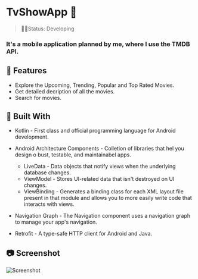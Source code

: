 <h1>TvShowApp  🎥</h1>

> 👨‍💻Status: Developing

### It's a mobile application planned by me, where I use the TMDB API.

## 🚀 Features 

+ Explore the Upcoming, Trending, Popular and Top Rated Movies.
+ Get detailed decription of all the movies.
+ Search for movies.

## 🧰 Built With 

* Kotlin - First class and official programming language for Android development.
* Android Architecture Components - Colletion of libraries that hel you design o bust, testable, and maintainabel apps.
  * LiveData -  Data objects that notify views when the underlying database changes.
  * ViewModel - Stores UI-related data that isn't destroyed on UI changes.
  * ViewBinding - Generates a binding class for each XML layout file present in that module and allows you to more easily write code that interacts with views.
 
* Navigation Graph - The Navigation component uses a navigation graph to manage your app's navigation.
* Retrofit - A type-safe HTTP client for Android and Java.

## 📷 Screenshot

![Screenshot](https://user-images.githubusercontent.com/58862763/189956580-5da57295-06c0-475e-88ac-9ec875dc45b3.jpg)
